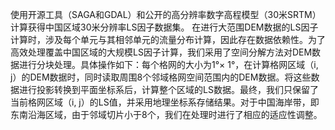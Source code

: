 使用开源工具（SAGA和GDAL）和公开的高分辨率数字高程模型（30米SRTM）计算获得中国区域30米分辨率LS因子数据集。
在进行大范围DEM数据的LS因子计算时，涉及每个单元与其相邻单元的流量分布计算，因此存在数据依赖性。为了高效处理覆盖中国区域的大规模LS因子计算，我们采用了空间分解方法对DEM数据进行分块处理。具体操作如下：每个格网的大小为1°× 1°，在计算格网区域（i, j）的DEM数据时，同时读取周围8个邻域格网空间范围内的DEM数据。将这些数据进行投影转换到平面坐标系后，计算整个区域的LS数据。最终，我们只保留了当前格网区域（i, j）的LS值，并采用地理坐标系存储结果。对于中国海岸带，即东南沿海区域，由于邻域切片小于8个，我们在处理时进行了相应的适应性调整。
